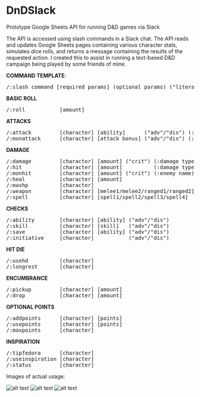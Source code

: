 # DnDSlack
Prototype Google Sheets API for running D&amp;D games via Slack

The API is accessed using slash commands in a Slack chat. The API reads and updates Google Sheets pages containing various character stats, simulates dice rolls, and returns a message containing the results of the requested action. I created this to assist in running a text-based D&D campaign being played by some friends of mine.

**COMMAND TEMPLATE**: 
<pre>
/:slash command [required params] (optional params) ("literal optional param") (:optional end param)
</pre>

**BASIC ROLL**
<pre>
/:roll           [amount]     
</pre>

**ATTACKS**  
<pre>
/:attack         [character] [ability]      ("adv"/"dis") (:weapon/spell name) ->   character makes attack roll    
/:monattack      [character] [attack bonus] ("adv"/"dis") (:enemy name)        ->   NPC attacks character
</pre>

**DAMAGE** 
<pre>
/:damage         [character] [amount] ("crit") (:damage type)                  ->   character makes damage roll    
/:hit            [character] [amount]          (:damage type)                  ->   character takes damage
/:monhit         [character] [amount] ("crit") (:enemy name)                   ->   NPC attacks character
/:heal           [character] [amount]                                          ->   character gains hp    
/:maxhp          [character]                                                   ->   restore character to max hp    
/:weapon         [character] [melee1/melee2/ranged1/ranged2] ("crit")          ->   character deals damage with weapon     
/:spell          [character] [spell1/spell2/spell3/spell4]   ("crit")          ->   character deals damage with spell    
</pre>

**CHECKS** 
<pre>
/:ability        [character] [ability] ("adv"/"dis")                           ->   character makes an ability check    
/:skill          [character] [skill]   ("adv"/"dis")                           ->   character makes skill check    
/:save           [character] [ability] ("adv"/"dis")                           ->   character makes saving throw    
/:initiative     [character]           ("adv"/"dis")                           ->   character rolls for initiative    
</pre>

**HIT DIE** 
<pre>
/:usehd          [character]                                                   ->   character uses a hit die      
/:longrest       [character]                                                   ->   character takes a long rest    
</pre>

**ENCUMBRANCE** 
<pre>
/:pickup         [character] [amount]                                          ->   character picks up weight    
/:drop           [character] [amount]                                          ->   character drops weight    
</pre>

**OPTIONAL POINTS** 
<pre>
/:addpoints      [character] [points]                                          ->   add points to character's optional stat pool    
/:usepoints      [character] [points]                                          ->   subtract points from character's optional stat pool    
/:maxpoints      [character]                                                   ->   restore character's optional stat pool to max   
</pre>

**INSPIRATION** 
<pre>
/:tipfedora      [character]                                                   ->   DM awards character an inspiration point    
/:useinspiration [character]                                                   ->   character uses an inspiration point    
/:status         [character]                                                   ->   check character s status   
</pre>
                                                                                                                                                                   
Images of actual usage:

![alt text](https://i.ibb.co/2NNLV8W/image0-2.png)
![alt text](https://i.ibb.co/9G8rz40/image0-3.png)
![alt text](https://i.ibb.co/z27NhZ4/image1-2.png)

